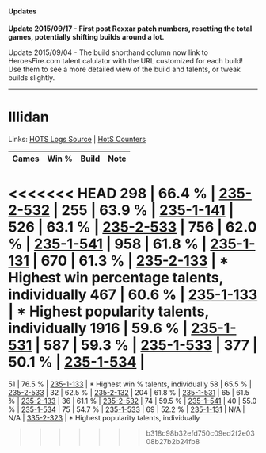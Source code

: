 #### Updates
**Update 2015/09/17 - First post Rexxar patch numbers, resetting the total games, potentially shifting builds around a lot.**

Update 2015/09/04 - The build shorthand column now link to HeroesFire.com talent calulator with the URL customized for each build!  
Use them to see a more detailed view of the build and talents, or tweak builds slightly.

***

# Illidan

Links: [HOTS Logs Source](https://www.hotslogs.com/Sitewide/HeroDetails?Hero=Illidan) | [HotS Counters](http://hotscounters.com/#/hero/Illidan)

Games  | Win %  | Build     | Note
-----  | -----  | -----     | ----
<<<<<<< HEAD
298    | 66.4 % | [235-2-532](http://www.heroesfire.com/hots/talent-calculator/illidan#l7mK) | 
255    | 63.9 % | [235-1-141](http://www.heroesfire.com/hots/talent-calculator/illidan#l7Qb) | 
526    | 63.1 % | [235-2-533](http://www.heroesfire.com/hots/talent-calculator/illidan#l7mL) | 
756    | 62.0 % | [235-1-541](http://www.heroesfire.com/hots/talent-calculator/illidan#l7Wr) | 
958    | 61.8 % | [235-1-131](http://www.heroesfire.com/hots/talent-calculator/illidan#l7QR) | 
670    | 61.3 % | [235-2-133](http://www.heroesfire.com/hots/talent-calculator/illidan#l7g5) | * Highest win percentage talents, individually
467    | 60.6 % | [235-1-133](http://www.heroesfire.com/hots/talent-calculator/illidan#l7QT) | * Highest popularity talents, individually
1916   | 59.6 % | [235-1-531](http://www.heroesfire.com/hots/talent-calculator/illidan#l7Wh) | 
587    | 59.3 % | [235-1-533](http://www.heroesfire.com/hots/talent-calculator/illidan#l7Wj) | 
377    | 50.1 % | [235-1-534](http://www.heroesfire.com/hots/talent-calculator/illidan#l7Wk) | 
=======
51     | 76.5 % | [235-1-133](http://www.heroesfire.com/hots/talent-calculator/illidan#l7QT) | * Highest win % talents, individually
58     | 65.5 % | [235-2-533](http://www.heroesfire.com/hots/talent-calculator/illidan#l7mL) | 
32     | 62.5 % | [235-2-132](http://www.heroesfire.com/hots/talent-calculator/illidan#l7g4) | 
204    | 61.8 % | [235-1-531](http://www.heroesfire.com/hots/talent-calculator/illidan#l7Wh) | 
65     | 61.5 % | [235-2-133](http://www.heroesfire.com/hots/talent-calculator/illidan#l7g5) | 
36     | 61.1 % | [235-2-532](http://www.heroesfire.com/hots/talent-calculator/illidan#l7mK) | 
74     | 59.5 % | [235-1-541](http://www.heroesfire.com/hots/talent-calculator/illidan#l7Wr) | 
40     | 55.0 % | [235-1-534](http://www.heroesfire.com/hots/talent-calculator/illidan#l7Wk) | 
75     | 54.7 % | [235-1-533](http://www.heroesfire.com/hots/talent-calculator/illidan#l7Wj) | 
69     | 52.2 % | [235-1-131](http://www.heroesfire.com/hots/talent-calculator/illidan#l7QR) | 
N/A    | N/A    | [335-2-323](http://www.heroesfire.com/hots/talent-calculator/illidan#oxs3) | * Highest popularity talents, individually
>>>>>>> b318c98b32efd750c09ed2f2e0308b27b2b24fb8
